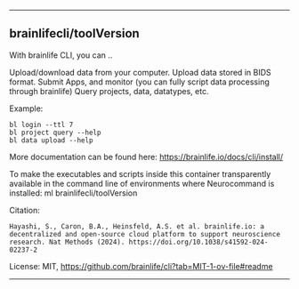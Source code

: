 
----------------------------------
## brainlifecli/toolVersion ##
With brainlife CLI, you can ..

Upload/download data from your computer.
Upload data stored in BIDS format.
Submit Apps, and monitor (you can fully script data processing through brainlife)
Query projects, data, datatypes, etc.

Example:
```
bl login --ttl 7
bl project query --help
bl data upload --help
```

More documentation can be found here: https://brainlife.io/docs/cli/install/

To make the executables and scripts inside this container transparently available in the command line of environments where Neurocommand is installed: ml brainlifecli/toolVersion

Citation:
```
Hayashi, S., Caron, B.A., Heinsfeld, A.S. et al. brainlife.io: a decentralized and open-source cloud platform to support neuroscience research. Nat Methods (2024). https://doi.org/10.1038/s41592-024-02237-2
```

License: MIT, https://github.com/brainlife/cli?tab=MIT-1-ov-file#readme

----------------------------------
